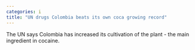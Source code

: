 ```yaml
---
categories: i
title: "UN drugs Colombia beats its own coca growing record"
---
```

The UN says Colombia has increased its cultivation of the plant - the main ingredient in cocaine.